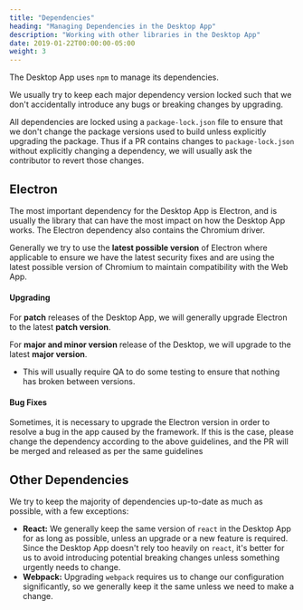 ```yaml
---
title: "Dependencies"
heading: "Managing Dependencies in the Desktop App"
description: "Working with other libraries in the Desktop App"
date: 2019-01-22T00:00:00-05:00
weight: 3
---
```


The Desktop App uses `npm` to manage its dependencies.

We usually try to keep each major dependency version locked such that we don't accidentally introduce any bugs or breaking changes by upgrading.

All dependencies are locked using a `package-lock.json` file to ensure that we don't change the package versions used to build unless explicitly upgrading the package. Thus if a PR contains changes to `package-lock.json` without explicitly changing a dependency, we will usually ask the contributor to revert those changes.

## Electron

The most important dependency for the Desktop App is Electron, and is usually the library that can have the most impact on how the Desktop App works. The Electron dependency also contains the Chromium driver.

Generally we try to use the **latest possible version** of Electron where applicable to ensure we have the latest security fixes and are using the latest possible version of Chromium to maintain compatibility with the Web App.

#### Upgrading

For **patch** releases of the Desktop App, we will generally upgrade Electron to the latest **patch version**.

For **major and minor version** release of the Desktop, we will upgrade to the latest **major version**.
* This will usually require QA to do some testing to ensure that nothing has broken between versions.

#### Bug Fixes

Sometimes, it is necessary to upgrade the Electron version in order to resolve a bug in the app caused by the framework. If this is the case, please change the dependency according to the above guidelines, and the PR will be merged and released as per the same guidelines

## Other Dependencies

We try to keep the majority of dependencies up-to-date as much as possible, with a few exceptions:
- **React:** We generally keep the same version of `react` in the Desktop App for as long as possible, unless an upgrade or a new feature is required. Since the Desktop App doesn't rely too heavily on `react`, it's better for us to avoid introducing potential breaking changes unless something urgently needs to change.
- **Webpack:** Upgrading `webpack` requires us to change our configuration significantly, so we generally keep it the same unless we need to make a change.
